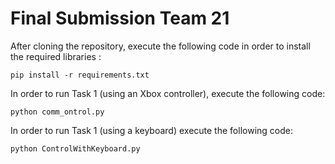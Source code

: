 # Final Submission Team 21 #

After cloning the repository, execute the following code in order to install the required libraries :

```shell
pip install -r requirements.txt
```
In order to run Task 1 (using an Xbox controller), execute the following code:

```shell
python comm_ontrol.py
```

In order to run Task 1 (using a keyboard) execute the following code:

```shell
python ControlWithKeyboard.py
```
